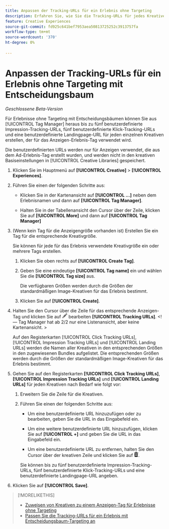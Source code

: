 ```yaml
---
title: Anpassen der Tracking-URLs für ein Erlebnis ohne Targeting
description: Erfahren Sie, wie Sie die Tracking-URLs für jedes Kreative in einem Erlebnis ohne Targeting mit einem Entscheidungsbaum anpassen.
feature: Creative Experiences
source-git-commit: fd925c641bef7953aea50813725252c3913757fa
workflow-type: tm+mt
source-wordcount: '370'
ht-degree: 0%

---
```


# Anpassen der Tracking-URLs für ein Erlebnis ohne Targeting mit Entscheidungsbaum

*Geschlossene Beta-Version*

Für Erlebnisse ohne Targeting mit Entscheidungsbäumen können Sie aus [!UICONTROL Tag Manager] heraus bis zu fünf benutzerdefinierte Impression-Tracking-URLs, fünf benutzerdefinierte Klick-Tracking-URLs und eine benutzerdefinierte Landingpage-URL für jeden einzelnen Kreativen erstellen, der für das Anzeigen-Erlebnis-Tag verwendet wird.

Die benutzerdefinierten URLs werden nur für Anzeigen verwendet, die aus dem Ad-Erlebnis-Tag erstellt wurden, und werden nicht in den kreativen Basiseinstellungen in [!UICONTROL Creative Libraries] gespeichert.

1. Klicken Sie im Hauptmenü auf **[!UICONTROL Creative]** > **[!UICONTROL Experiences]**.

1. Führen Sie einen der folgenden Schritte aus:

   * Klicken Sie in der Kartenansicht auf **[!UICONTROL ...]** neben dem Erlebnisnamen und dann auf **[!UICONTROL Tag Manager]**.

   * Halten Sie in der Tabellenansicht den Cursor über der Zeile, klicken Sie auf **[!UICONTROL More]** und dann auf **[!UICONTROL Tag Manager]**

1. (Wenn kein Tag für die Anzeigengröße vorhanden ist) Erstellen Sie ein Tag für die entsprechende Kreativgröße.

   Sie können für jede für das Erlebnis verwendete Kreativgröße ein oder mehrere Tags erstellen.

   1. Klicken Sie oben rechts auf **[!UICONTROL Create Tag]**.

   1. Geben Sie eine eindeutige **[!UICONTROL Tag name]** ein und wählen Sie die **[!UICONTROL Tag size]** aus.

      Die verfügbaren Größen werden durch die Größen der standardmäßigen Image-Kreativen für das Erlebnis bestimmt.

   1. Klicken Sie auf **[!UICONTROL Create]**.

1. Halten Sie den Cursor über die Zeile für das entsprechende Anzeigen-Tag und klicken Sie auf ![Tracking-URLs bearbeiten](/help/creative/assets/edit-gray.png " Tracking-URLs ") bearbeiten **[!UICONTROL Tracking URLs]**. <!-- For targeted experiences, this is "EDIT Tracking URLs" -->&lt;!— Tag Manager hat ab 2/2 nur eine Listenansicht, aber keine Kartenansicht. >

   Auf den Registerkarten [!UICONTROL Click Tracking URLs], [!UICONTROL Impression Tracking URLs] und [!UICONTROL Landing URLs] werden die Namen aller Kreativen in den entsprechenden Größen in den zugewiesenen Bundles aufgelistet. Die entsprechenden Größen werden durch die Größen der standardmäßigen Image-Kreativen für das Erlebnis bestimmt.<!-- There's no distinct "Creative Sizes" setting. -->

1. Gehen Sie auf den Registerkarten **[!UICONTROL Click Tracking URLs]**, **[!UICONTROL Impression Tracking URLs]** und **[!UICONTROL Landing URLs]** für jeden Kreativen nach Bedarf wie folgt vor:

   1. Erweitern Sie die Zeile für die Kreativen.

   1. Führen Sie einen der folgenden Schritte aus:

      * Um eine benutzerdefinierte URL hinzuzufügen oder zu bearbeiten, geben Sie die URL in das Eingabefeld ein.

      * Um eine weitere benutzerdefinierte URL hinzuzufügen, klicken Sie auf **[!UICONTROL +]** und geben Sie die URL in das Eingabefeld ein.

      * Um eine benutzerdefinierte URL zu entfernen, halten Sie den Cursor über der kreativen Zeile und klicken Sie auf ![Löschen](/help/creative/assets/delete.png "Löschen").

      Sie können bis zu fünf benutzerdefinierte Impression-Tracking-URLs, fünf benutzerdefinierte Klick-Tracking-URLs und eine benutzerdefinierte Landingpage-URL angeben.

1. Klicken Sie auf **[!UICONTROL Save]**.

>[!MORELIKETHIS]
>
>* [Zuweisen von Kreativen zu einem Anzeigen-Tag für Erlebnisse ohne Targeting](experience-tag-assign-creatives.md)
>* [Passen Sie die Tracking-URLs für ein Erlebnis mit Entscheidungsbaum-Targeting an](experience-tracking-urls-targeting.md)
